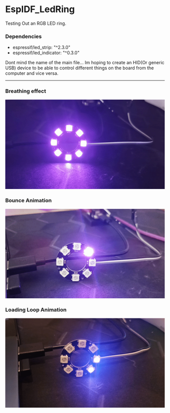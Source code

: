 # EspIDF_LedRing
Testing Out an RGB LED ring.

### Dependencies
  - espressif/led_strip: "^2.3.0"
  - espressif/led_indicator: "^0.3.0"


Dont mind the name of the main file...
Im hoping to create an HID(Or generic USB) device to be able to control different things on the board from the computer and vice versa.

---

### Breathing effect

![Breathing](./assets/ezgif.com-video-to-gif.gif)


### Bounce Animation

![Breathing](./assets/ezgif.com-video-to-gif%20(1).gif)


### Loading Loop Animation

![Breathing](./assets/ezgif.com-video-to-gif%20(2).gif)